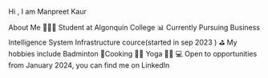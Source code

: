 Hi , I am Manpreet Kaur 

 About Me
👩🏻‍💻 Student at Algonquin College 
📊 Currently Pursuing Business Intelligence System Infrastructure cource(started in sep 2023 )
⛳ My hobbies include Badminton 🏸Cooking 🧑‍🍳 Yoga 🧘‍♀️
💻 Open to opportunities from January 2024, you can find me on LinkedIn 
